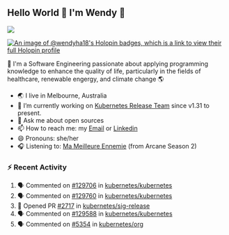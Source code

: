 ## Hello World 👋 I'm Wendy 🧃 
![](https://komarev.com/ghpvc/?username=wendy-ha18)

[![An image of @wendyha18's Holopin badges, which is a link to view their full Holopin profile](https://holopin.me/wendyha18)](https://holopin.io/@wendyha18)

🌱 I'm a Software Engineering passionate about applying programming knowledge to enhance the quality of life, particularly in the fields of healthcare, renewable engergy, and climate change 🌎

- 🌏 I live in Melbourne, Australia
- 🔭 I’m currently working on [Kubernetes Release Team](https://github.com/kubernetes/sig-release/tree/master) since v1.31 to present.
- 💬 Ask me about open sources
- 📫 How to reach me: my [Email](mailto:wendyha.sut@gmail.com) or [Linkedin](https://www.linkedin.com/in/wendyha-sut/)
- 😄 Pronouns: she/her
- 🎧 Listening to: [Ma Meilleure Ennemie](https://www.youtube.com/watch?v=1F3OGIFnW1k) (from Arcane Season 2)

### :zap: Recent Activity

<!--START_SECTION:activity-->
1. 🗣 Commented on [#129706](https://github.com/kubernetes/kubernetes/issues/129706#issuecomment-2615560672) in [kubernetes/kubernetes](https://github.com/kubernetes/kubernetes)
2. 🗣 Commented on [#129760](https://github.com/kubernetes/kubernetes/issues/129760#issuecomment-2614947080) in [kubernetes/kubernetes](https://github.com/kubernetes/kubernetes)
3. 💪 Opened PR [#2717](https://github.com/kubernetes/sig-release/pull/2717) in [kubernetes/sig-release](https://github.com/kubernetes/sig-release)
4. 🗣 Commented on [#129588](https://github.com/kubernetes/kubernetes/issues/129588#issuecomment-2607255733) in [kubernetes/kubernetes](https://github.com/kubernetes/kubernetes)
5. 🗣 Commented on [#5354](https://github.com/kubernetes/org/pull/5354#issuecomment-2607227615) in [kubernetes/org](https://github.com/kubernetes/org)
<!--END_SECTION:activity-->
